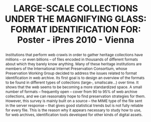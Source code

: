 ---
abstract: 'Institutions that perform web crawls in order to gather

  heritage collections have millions – or even billions – of

  files encoded in thousands of different formats about

  which they barely know anything. Many of these

  heritage institutions are members of the International

  Internet Preservation Consortium, whose Preservation

  Working Group decided to address the issues related to

  format identification in web archive.

  Its first goal is to design an overview of the formats to

  be found in different types of collections (large-, smallscale…)

  over time. It shows that the web seems to be

  becoming a more standardized space. A small number

  of formats – frequently open – cover from 90 to 95% of

  web archive collections, and we can reasonably hope to

  find preservation strategies for them.

  However, this survey is mainly built on a source – the

  MIME type of the file sent in the server response – that

  gives good statistical trends but is not fully reliable for

  every file. This is the reason why it appears necessary to

  study how to use, for web archives, identification tools

  developed for other kinds of digital assets.'
creators:
- Oury, Clément
date: null
document_url: https://services.phaidra.univie.ac.at/api/object/o:245900/download
grand_parent: iPRES
institutions: []
keywords:
- vienna
landing_page_url: https://phaidra.univie.ac.at/o:245900
language: eng
layout: publication
license: CC BY-SA 2.0 AT
notes_url: null
parent: iPRES 2010
presentation_url: null
size: 106396
source_name: iPRES
title: 'LARGE-SCALE COLLECTIONS UNDER THE  MAGNIFYING GLASS: FORMAT IDENTIFICATION
  FOR: Poster - iPres 2010 - Vienna'
type: poster
year: 2010
---